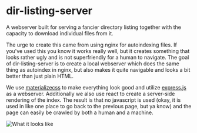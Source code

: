 # dir-listing-server

A webserver built for serving a fancier directory listing together
with the capacity to download individual files from it.

The urge to create this came from using nginx for autoindexing
files. If you've used this you know it works really well, but it
creates something that looks rather ugly and is not superfriendly for
a human to navigate. The goal of dir-listing-server is to create a
local webserver which does the same thing as autoindex in nginx, but
also makes it quite navigable and looks a bit better than just plain
HTML.

We use [materializecss](https://materializecss.com/) to make
everything look good and utilize [express.js](https://expressjs.com/)
as a webserver. Additionally we also use react to create a server-side
rendering of the index. The result is that no javascript is used
(okay, it is used in like one place to go back to the previous page,
but ya know) and the page can easily be crawled by both a human and a
machine.

![What it looks like](https://i.imgur.com/8wdgFCW.png)

